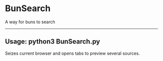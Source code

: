 # BunSearch
A way for buns to search

------
Usage:
python3 BunSearch.py <ipaddress>
------

Seizes current browser and opens tabs to preview several sources.